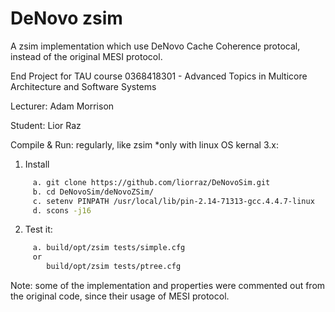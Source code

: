 DeNovo zsim
====
A zsim implementation which use DeNovo Cache Coherence protocal, instead of the original MESI protocol.

End Project for TAU course 0368418301 - Advanced Topics in Multicore Architecture and Software Systems


Lecturer: Adam Morrison

Student: Lior Raz

Compile & Run: regularly, like zsim *only with linux OS kernal 3.x:
1. Install 
```bash
     a. git clone https://github.com/liorraz/DeNovoSim.git
     b. cd DeNovoSim/deNovoZSim/
     c. setenv PINPATH /usr/local/lib/pin-2.14-71313-gcc.4.4.7-linux
     d. scons -j16
```	 
2. Test it:
```bash
     a. build/opt/zsim tests/simple.cfg 
	 or
		build/opt/zsim tests/ptree.cfg 
```
	 
Note:
	some of the implementation and properties were commented out from the original code, since their usage of MESI protocol.